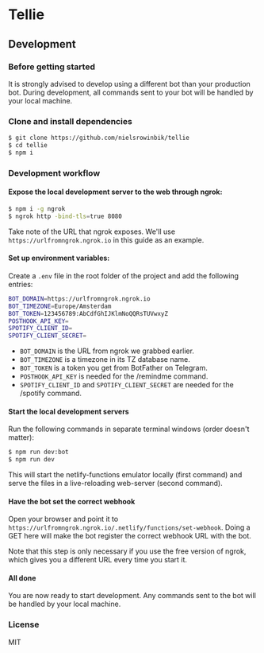 # Tellie

## Development

### Before getting started

It is strongly advised to develop using a different bot than your production bot. During development, all commands sent to your bot will be handled by your local machine.

### Clone and install dependencies

```sh
$ git clone https://github.com/nielsrowinbik/tellie
$ cd tellie
$ npm i
```

### Development workflow

#### Expose the local development server to the web through ngrok:

```sh
$ npm i -g ngrok
$ ngrok http -bind-tls=true 8080
```

Take note of the URL that ngrok exposes. We'll use `https://urlfromngrok.ngrok.io` in this guide as an example.

#### Set up environment variables:

Create a `.env` file in the root folder of the project and add the following entries:

```sh
BOT_DOMAIN=https://urlfromngrok.ngrok.io
BOT_TIMEZONE=Europe/Amsterdam
BOT_TOKEN=123456789:AbCdfGhIJKlmNoQQRsTUVwxyZ
POSTHOOK_API_KEY=
SPOTIFY_CLIENT_ID=
SPOTIFY_CLIENT_SECRET=
```

-   `BOT_DOMAIN` is the URL from ngrok we grabbed earlier.
-   `BOT_TIMEZONE` is a timezone in its TZ database name.
-   `BOT_TOKEN` is a token you get from BotFather on Telegram.
-   `POSTHOOK_API_KEY` is needed for the /remindme command.
-   `SPOTIFY_CLIENT_ID` and `SPOTIFY_CLIENT_SECRET` are needed for the /spotify command.

#### Start the local development servers

Run the following commands in separate terminal windows (order doesn't matter):

```sh
$ npm run dev:bot
$ npm run dev
```

This will start the netlify-functions emulator locally (first command) and serve the files in a live-reloading web-server (second command).

#### Have the bot set the correct webhook

Open your browser and point it to `https://urlfromngrok.ngrok.io/.netlify/functions/set-webhook`. Doing a GET here will make the bot register the correct webhook URL with the bot.

Note that this step is only necessary if you use the free version of ngrok, which gives you a different URL every time you start it.

#### All done

You are now ready to start development. Any commands sent to the bot will be handled by your local machine.

### License

MIT

